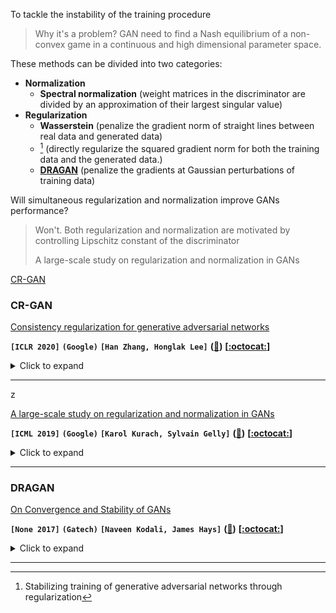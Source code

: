 To tackle the instability of the training procedure

> Why it's a problem? GAN need to find a Nash equilibrium of a non-convex game in a continuous and high dimensional parameter space.



These methods can be divided into two categories:

- **Normalization**
  - **Spectral normalization** (weight matrices in the discriminator are divided by an approximation of their largest singular value)
- **Regularization**
  - **Wasserstein** (penalize the gradient norm of straight lines between real data and generated data)
  - [^Roth 2017] (directly regularize the squared gradient norm for both the training data and the generated data.) 
  - **[DRAGAN](#DRAGAN)** (penalize the gradients at Gaussian perturbations of training data) 



Will simultaneous regularization and normalization improve GANs performance?

> Won't. Both regularization and normalization are motivated by controlling Lipschitz constant of the discriminator
>
> A large-scale study on regularization and normalization in GANs





[CR-GAN](#CR-GAN)









### CR-GAN

[Consistency regularization for generative adversarial networks](https://arxiv.org/pdf/1910.12027.pdf)

**`[ICLR 2020]`**	**`(Google)`**	**`[Han Zhang, Honglak Lee]`**	**([:memo:]())**	**[[:octocat:]()]**

<details><summary>Click to expand</summary><p>


**Summary**

> They propose a training stabilizer based on **consistency regularization**. In particular, they **augment data** passing into the GAN discriminator and **penalize the sensitivity** of the discriminator to these augmentations.
>
> **Consistency regularization** is widely used in semi-supervised learning to ensure that the classifier output remains unaffected for an unlabeled example even it is augmented in semantic-preserving ways.


</p></details>

---





z



[A large-scale study on regularization and normalization in GANs](https://arxiv.org/pdf/1807.04720.pdf)

**`[ICML 2019]`**	**`(Google)`**	**`[Karol Kurach, Sylvain Gelly]`**	**([:memo:]())**	**[[:octocat:](https://github.com/google/compare_gan)]**

<details><summary>Click to expand</summary><p>


**Summary**

> 

</p></details>

---



### DRAGAN

[On Convergence and Stability of GANs](https://arxiv.org/pdf/1705.07215.pdf)

**`[None 2017]`**	**`(Gatech)`**	**`[Naveen Kodali, James Hays]`**	**([:memo:]())**	**[[:octocat:](https://github.com/kodalinaveen3/DRAGAN)]**

<details><summary>Click to expand</summary><p>


**Summary**

> 


</p></details>

---





[^Roth 2017]: Stabilizing training of generative adversarial networks through regularization

